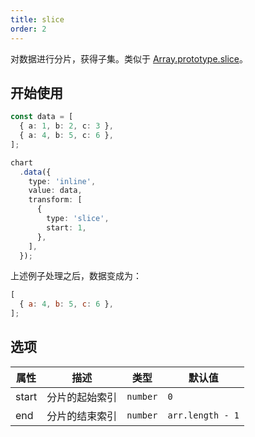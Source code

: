 ```yaml
---
title: slice
order: 2
---
```


对数据进行分片，获得子集。类似于 [Array.prototype.slice](https://developer.mozilla.org/en-US/docs/Web/JavaScript/Reference/Global_Objects/Array/slice)。

## 开始使用

```ts
const data = [
  { a: 1, b: 2, c: 3 },
  { a: 4, b: 5, c: 6 },
];

chart
  .data({
    type: 'inline',
    value: data,
    transform: [
      {
        type: 'slice',
        start: 1,
      },
    ],
  });
```

上述例子处理之后，数据变成为：

```js
[
  { a: 4, b: 5, c: 6 },
];
```

## 选项

| 属性 | 描述 | 类型 | 默认值|
| -------------| ----------------------------------------------------------- | -----------------------------| --------------------|
| start     |  分片的起始索引                                                  | `number`             | `0`                         |
| end       |  分片的结束索引                                                  | `number`             | `arr.length - 1`            |

